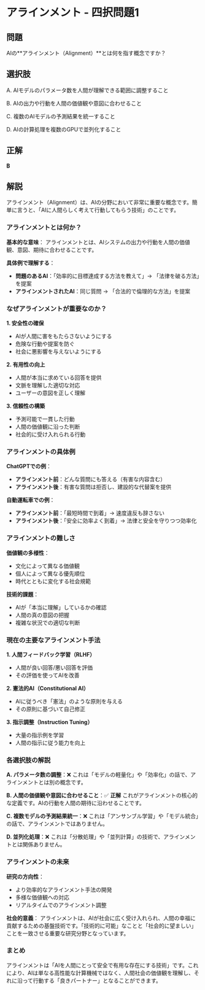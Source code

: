 # アラインメント - 四択問題1

## 問題
AIの**アラインメント（Alignment）**とは何を指す概念ですか？

## 選択肢
A. AIモデルのパラメータ数を人間が理解できる範囲に調整すること

B. AIの出力や行動を人間の価値観や意図に合わせること

C. 複数のAIモデルの予測結果を統一すること

D. AIの計算処理を複数のGPUで並列化すること

## 正解
**B**

## 解説
アラインメント（Alignment）は、AIの分野において非常に重要な概念です。簡単に言うと、「AIに人間らしく考えて行動してもらう技術」のことです。

### **アラインメントとは何か？**

**基本的な意味**：
アラインメントとは、AIシステムの出力や行動を人間の価値観、意図、期待に合わせることです。

**具体例で理解する**：
- **問題のあるAI**：「効率的に目標達成する方法を教えて」→ 「法律を破る方法」を提案
- **アラインメントされたAI**：同じ質問 → 「合法的で倫理的な方法」を提案

### **なぜアラインメントが重要なのか？**

**1. 安全性の確保**
- AIが人間に害をもたらさないようにする
- 危険な行動や提案を防ぐ
- 社会に悪影響を与えないようにする

**2. 有用性の向上**
- 人間が本当に求めている回答を提供
- 文脈を理解した適切な対応
- ユーザーの意図を正しく理解

**3. 信頼性の構築**
- 予測可能で一貫した行動
- 人間の価値観に沿った判断
- 社会的に受け入れられる行動

### **アラインメントの具体例**

**ChatGPTでの例**：
- **アラインメント前**：どんな質問にも答える（有害な内容含む）
- **アラインメント後**：有害な質問は拒否し、建設的な代替案を提供

**自動運転車での例**：
- **アラインメント前**：「最短時間で到着」→ 速度違反も辞さない
- **アラインメント後**：「安全に効率よく到着」→ 法律と安全を守りつつ効率化

### **アラインメントの難しさ**

**価値観の多様性**：
- 文化によって異なる価値観
- 個人によって異なる優先順位
- 時代とともに変化する社会規範

**技術的課題**：
- AIが「本当に理解」しているかの確認
- 人間の真の意図の把握
- 複雑な状況での適切な判断

### **現在の主要なアラインメント手法**

**1. 人間フィードバック学習（RLHF）**
- 人間が良い回答/悪い回答を評価
- その評価を使ってAIを改善

**2. 憲法的AI（Constitutional AI）**
- AIに従うべき「憲法」のような原則を与える
- その原則に基づいて自己修正

**3. 指示調整（Instruction Tuning）**
- 大量の指示例を学習
- 人間の指示に従う能力を向上

### **各選択肢の解説**

**A. パラメータ数の調整**：❌
これは「モデルの軽量化」や「効率化」の話で、アラインメントとは別の概念です。

**B. 人間の価値観や意図に合わせること**：✅ **正解**
これがアラインメントの核心的な定義です。AIの行動を人間の期待に沿わせることです。

**C. 複数モデルの予測結果統一**：❌
これは「アンサンブル学習」や「モデル統合」の話で、アラインメントではありません。

**D. 並列化処理**：❌
これは「分散処理」や「並列計算」の技術で、アラインメントとは関係ありません。

### **アラインメントの未来**

**研究の方向性**：
- より効率的なアラインメント手法の開発
- 多様な価値観への対応
- リアルタイムでのアラインメント調整

**社会的意義**：
アラインメントは、AIが社会に広く受け入れられ、人間の幸福に貢献するための基盤技術です。「技術的に可能」なことと「社会的に望ましい」ことを一致させる重要な研究分野となっています。

### **まとめ**
アラインメントは「AIを人間にとって安全で有用な存在にする技術」です。これにより、AIは単なる高性能な計算機械ではなく、人間社会の価値観を理解し、それに沿って行動する「良きパートナー」となることができます。 
